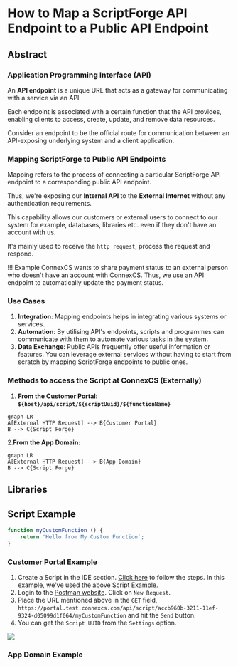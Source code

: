 # How to Map a ScriptForge API Endpoint to a Public API Endpoint

## Abstract

### Application Programming Interface (API)

An **API endpoint** is a unique URL that acts as a gateway for communicating with a service via an API.

Each endpoint is associated with a certain function that the API provides, enabling clients to access, create, update, and remove data resources.

Consider an endpoint to be the official route for communication between an API-exposing underlying system and a client application.

### Mapping ScriptForge to Public API Endpoints

Mapping refers to the process of connecting a particular ScriptForge API endpoint to a corresponding public API endpoint.

Thus, we're exposing our **Internal API** to the **External Internet** without any authentication requirements.

This capability allows our customers or external users to connect to our system for example, databases, libraries etc. even if they don't have an account with us.

It's mainly used to receive the `http request`, process the request and respond.

!!! Example
    ConnexCS wants to share payment status to an external person who doesn't have an account with ConnexCS.
	Thus, we use an API endpoint to automatically update the payment status.

### Use Cases

1. **Integration**: Mapping endpoints helps in integrating various systems or services.
2. **Automation**: By utilising API's endpoints, scripts and programmes can communicate with them to automate various tasks in the system.
3. **Data Exchange**: Public APIs frequently offer useful information or features. You can leverage external services without having to start from scratch by mapping ScriptForge endpoints to public ones.

### Methods to access the Script at ConnexCS (Externally)

1. **From the Customer Portal:**
**`${host}/api/script/${scriptUuid}/${functionName}`**

```mermaid
graph LR
A[External HTTP Request] --> B{Customer Portal}
B --> C{Script Forge}
```

2.**From the App Domain:**

```mermaid
graph LR
A[External HTTP Request] --> B{App Domain}
B --> C{Script Forge}
```

## Libraries

## Script Example

``` javascript
function myCustomFunction () {
	return 'Hello from My Custom Function`;
}
```

### **Customer Portal Example**

1. Create a Script in the IDE section. [Click here](https://docs.connexcs.com/apps/architecture/script/#build-script) to follow the steps. In this example, we've used the above Script Example.
2. Login to the [Postman website](https://web.postman.co/home). Click on `New Request`.
3. Place the URL mentioned above in the `GET` field, `https://portal.test.connexcs.com/api/script/accb960b-3211-11ef-9324-d05099d1f064/myCustomFunction` and hit the `Send` button.
4. You can get the `Script UUID` from the `Settings` option.

<img src= "/apps/img/customerportal.png">

### **App Domain Example**